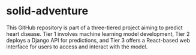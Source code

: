 # solid-adventure
This GitHub repository is part of a three-tiered project aiming to predict heart disease. Tier 1 involves machine learning model development, Tier 2 deploys a Django API for predictions, and Tier 3 offers a React-based web interface for users to access and interact with the model.
